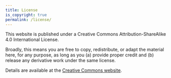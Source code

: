```yaml
---
title: License
is_copyright: true
permalink: /license/
---
```


This website is published under a Creative Commons Attribution-ShareAlike 4.0 International License.

Broadly, this means you are free to copy, redistribute, or adapt the material here, for any purpose, as long as you (a) provide proper credit and (b) release any derivative work under the same license.

Details are available at the [Creative Commons website](https://creativecommons.org/licenses/by-sa/4.0/).
